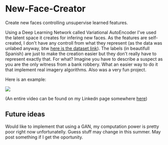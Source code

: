 # New-Face-Creator
Create new faces controlling unsupervise learned features.

Using a Deep Learning Network called Variational AutoEncoder I've used the latent space it creates for infering new faces.
As the features are self-created, I don't have any controll from what they represent (as the data was unlabed anyway, btw [here is the dataset link](https://storage.googleapis.com/kaggle-data-sets/182088%2F408792%2Fbundle%2Farchive.zip?GoogleAccessId=gcp-kaggle-com@kaggle-161607.iam.gserviceaccount.com&Expires=1591108251&Signature=qTkt%2FRE6ahjYvtPcNT8D2Zfqh8k6ahiaSFeGL%2FPTEm%2BbYV4a7w8J%2F60EmRavl86hFQW2suSohkpUnjcki6oR3RT83%2B8%2FlZJknRUSdXBVxOueHDKEvfudr1A%2FfUD%2BQiO9CuRVRSm8PESfvlNxJ%2B1gSFb21V2sp%2B2kxNaRlaDKATkMYzb5e3Wzcf83S1qSHsVZpPulHRvNrwdW0CHhgZMWgeWwyKpDZrAqoqOBdUILeGsMaOuu4h974o3mTJR3MxtVv4k01opcnIOvaoW2qBWAldfRBY8lFsctePau6dfUHrmwcekiCPpnnmhJumk%2FryWe9wO2Q3jcIeBv%2BU8h1Okycg%3D%3D)). The labels (in beautifull Spanish) are just to make the creation easier but they don't really have to represent exactly that.
For what? Imagine you have to describe a suspect as you are the only witness from a bank robbery. What an easier way to do it that implement real imagery algorithms. Also was a very fun project.

Here is an example:

![](ezgif.com-video-to-gif.gif)


(An entire video can be found on my Linkedn page somewhere [here](https://www.linkedin.com/in/diego-bonilla-salvador/))

## Future ideas
Would like to implement that using a GAN, my computation power is pretty poor right now unfortunatelly. Guess stuff may change in this summer. May post something if I get the oportunity.





